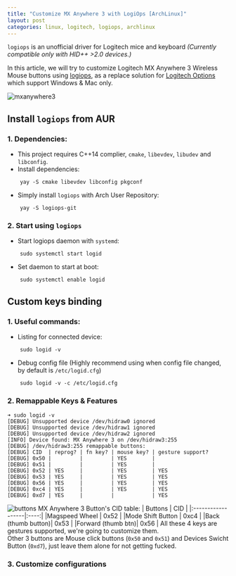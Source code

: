 ```yaml
---
title: "Customize MX Anywhere 3 with LogiOps [ArchLinux]"
layout: post
categories: linux, logitech, logiops, archlinux
---
```


`logiops` is an unofficial driver for Logitech mice and keyboard
*(Currently compatible only with HID++ >2.0 devices.)*  

In this article, we will try to customize Logitech MX Anywhere 3 Wireless Mouse buttons using [logiops](https://github.com/PixlOne/logiops), as a replace solution for [Logitech Options](https://www.logitech.com/en-us/product/options) which support Windows & Mac only.  


![mxanywhere3](https://bizweb.dktcdn.net/100/326/151/products/35b96b0d-3d94-44cd-af2c-35f72c04ad8b-cr0-0-1464-600-pt0-sx1464-v1.jpg?v=1606036870593)

## Install `logiops` from AUR
### 1. Dependencies:
- This project requires C++14 complier, `cmake`, `libevdev`, `libudev` and `libconfig`.
- Install dependencies:
```
    yay -S cmake libevdev libconfig pkgconf
```
- Simply install `logiops` with Arch User Repository:
```
    yay -S logiops-git
```
### 2. Start using `logiops`
- Start logiops daemon with `systemd`:
```
    sudo systemctl start logid
```
- Set daemon to start at boot:
```
    sudo systemctl enable logid
```

## Custom keys binding
### 1. Useful commands:
- Listing for connected device:
```
    sudo logid -v
```
- Debug config file (Highly recommend using when config file changed, by default is `/etc/logid.cfg`)
```
    sudo logid -v -c /etc/logid.cfg
```
### 2. Remappable Keys & Features
```
➜ sudo logid -v                       
[DEBUG] Unsupported device /dev/hidraw0 ignored
[DEBUG] Unsupported device /dev/hidraw1 ignored
[DEBUG] Unsupported device /dev/hidraw2 ignored
[INFO] Device found: MX Anywhere 3 on /dev/hidraw3:255
[DEBUG] /dev/hidraw3:255 remappable buttons:
[DEBUG] CID  | reprog? | fn key? | mouse key? | gesture support?
[DEBUG] 0x50 |         |         | YES        | 
[DEBUG] 0x51 |         |         | YES        | 
[DEBUG] 0x52 | YES     |         | YES        | YES
[DEBUG] 0x53 | YES     |         | YES        | YES
[DEBUG] 0x56 | YES     |         | YES        | YES
[DEBUG] 0xc4 | YES     |         | YES        | YES
[DEBUG] 0xd7 | YES     |         |            | YES
```
![buttons](https://file.hstatic.net/1000129940/file/logitech-mx-anywhere-3-for-mac-nd-6_a6ffe0961f614739ad79464bbf9587c4.jpg)
MX Anywhere 3 Button's CID table:
| Buttons           | CID  |
|:------------------|:----:|
|Magspeed Wheel     | 0x52 |
|Mode Shift Button  | 0xc4 |
|Back (thumb button)| 0x53 |
|Forward (thumb btn)| 0x56 |
All these 4 keys are gestures supported, we're going to customize them.  
Other 3 buttons are Mouse click buttons (`0x50` and `0x51`) and Devices Swicht Button (`0xd7`), just leave them alone for not getting fucked.
### 3. Customize configurations

